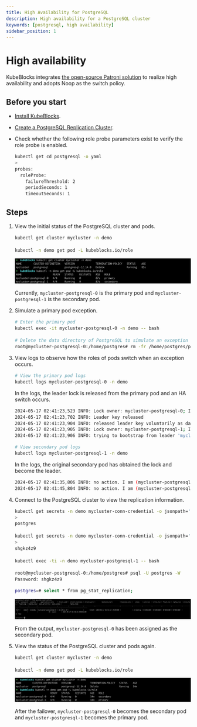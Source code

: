 ```yaml
---
title: High Availability for PostgreSQL
description: High availability for a PostgreSQL cluster
keywords: [postgresql, high availability]
sidebar_position: 1
---
```


# High availability

KubeBlocks integrates [the open-source Patroni solution](https://patroni.readthedocs.io/en/latest/) to realize high availability and adopts Noop as the switch policy.

## Before you start

* [Install KubeBlocks](./../../installation/install-kubeblocks.md).
* [Create a PostgreSQL Replication Cluster](./../cluster-management/create-and-connect-a-postgresql-cluster.md#create-a-postgresql-cluster).
* Check whether the following role probe parameters exist to verify the role probe is enabled.

    ```bash
    kubectl get cd postgresql -o yaml
    >
    probes:
      roleProbe:
        failureThreshold: 2
        periodSeconds: 1
        timeoutSeconds: 1
    ```

## Steps

1. View the initial status of the PostgreSQL cluster and pods.

   ```bash
   kubectl get cluster mycluster -n demo

   kubectl -n demo get pod -L kubeblocks.io/role
   ```

   ![PostgreSQL cluster original status](./../../../img/api-ha-pg-original-status.png)

   Currently, `mycluster-postgresql-0` is the primary pod and `mycluster-postgresql-1` is the secondary pod.

2. Simulate a primary pod exception.

   ```bash
   # Enter the primary pod
   kubectl exec -it mycluster-postgresql-0 -n demo -- bash

   # Delete the data directory of PostgreSQL to simulate an exception
   root@mycluster-postgresql-0:/home/postgres# rm -fr /home/postgres/pgdata/pgroot/data
   ```

3. View logs to observe how the roles of pods switch  when an exception occurs.

   ```bash
   # View the primary pod logs
   kubectl logs mycluster-postgresql-0 -n demo
   ```

   In the logs, the leader lock is released from the primary pod and an HA switch occurs.

   ```bash
   2024-05-17 02:41:23,523 INFO: Lock owner: mycluster-postgresql-0; I am mycluster-postgresql-0
   2024-05-17 02:41:23,702 INFO: Leader key released
   2024-05-17 02:41:23,904 INFO: released leader key voluntarily as data dir empty and currently leader
   2024-05-17 02:41:23,905 INFO: Lock owner: mycluster-postgresql-1; I am mycluster-postgresql-0
   2024-05-17 02:41:23,906 INFO: trying to bootstrap from leader 'mycluster-postgresql-1'
   ```

   ```bash
   # View secondary pod logs
   kubectl logs mycluster-postgresql-1 -n demo
   ```

   In the logs, the original secondary pod has obtained the lock and become the leader.

   ```bash
   2024-05-17 02:41:35,806 INFO: no action. I am (mycluster-postgresql-1), the leader with the lock
   2024-05-17 02:41:45,804 INFO: no action. I am (mycluster-postgresql-1), the leader with the lock
   ```

4. Connect to the PostgreSQL cluster to view the replication information.

   ```bash
   kubectl get secrets -n demo mycluster-conn-credential -o jsonpath='{.data.\username}' | base64 -d
   >
   postgres

   kubectl get secrets -n demo mycluster-conn-credential -o jsonpath='{.data.\password}' | base64 -d
   >
   shgkz4z9

   kubectl exec -ti -n demo mycluster-postgresql-1 -- bash

   root@mycluster-postgresql-0:/home/postgres# psql -U postgres -W
   Password: shgkz4z9
   ```

   ```bash
   postgres=# select * from pg_stat_replication;
   ```

   ![PostgreSQL replication info](./../../../img/api-ha-pg-replication-info.png)

   From the output, `mycluster-postgresql-0` has been assigned as the secondary pod.

5. View the status of the PostgreSQL cluster and pods again.

   ```bash
   kubectl get cluster mycluster -n demo

   kubectl -n demo get pod -L kubeblocks.io/role
   ```

   ![PostgreSQL cluster status after HA](./../../../img/api-ha-pg-after.png)

   After the failover, `mycluster-postgresql-0` becomes the secondary pod and `mycluster-postgresql-1` becomes the primary pod.
